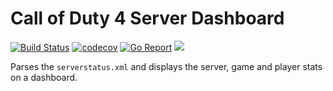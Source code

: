 # Call of Duty 4 Server Dashboard

[![Build Status](https://travis-ci.org/livingston/cod4-server-dashboard.svg?branch=master)](https://travis-ci.org/livingston/cod4-server-dashboard) [![codecov](https://codecov.io/gh/livingston/cod4-server-dashboard/branch/master/graph/badge.svg)](https://codecov.io/gh/livingston/cod4-server-dashboard) [![Go Report](https://goreportcard.com/badge/github.com/livingston/cod4-server-dashboard)](https://goreportcard.com/report/github.com/livingston/cod4-server-dashboard) [![](https://img.shields.io/github/license/livingston/cod4-server-dashboard.svg)](https://github.com/livingston/cod4-server-dashboard)

Parses the `serverstatus.xml` and displays the server, game and player stats on a dashboard.
